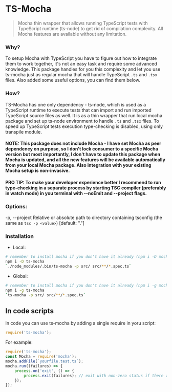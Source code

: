 # TS-Mocha
> Mocha thin wrapper that allows running TypeScript tests with TypeScript runtime (ts-node) to get rid of compilation complexity.
> All Mocha features are available without any limitation.

### Why?
To setup Mocha with TypeScript you have to figure out how to integrate them to work together, it's not an easy task and require some advanced knowledge.
This package handles for you this complexity and let you use ts-mocha just as regular mocha that will handle TypeScript `.ts` and `.tsx` files. Also added some useful options, you can find them below.

### How?
TS-Mocha has one only dependency - ts-node, which is used as a TypeScript runtime to execute tests that can import and run imported TypeScript source files as well. It is as a thin wrapper that run local mocha package and set up ts-node environment to handle `.ts` and `.tsx` files. To speed up TypeScript tests execution type-checking is disabled, using only transpile module.

#### __NOTE__: This package does not include Mocha - I have set Mocha as peer dependency on purpose, so I don't lock consumer to a specific Mocha version but most importantly, I don't have to update this package when Mocha is updated, and all the new features will be available automatically from your local Mocha package. Also integration with your existing Mocha setup is non-invasive.

#### __PRO TIP__: To make your developer experience better I recommend to run type-checking in a separate process by starting TSC compiler (preferably in watch mode) in you terminal with --noEmit and --project flags.

### Options:
-p, --project  Relative or absolute path to directory containing tsconfig (the same as `tsc -p <value>`) [default: "."] 

### Installation

- Local:
```bash
# remember to install mocha if you don't have it already (npm i -D mocha)
npm i -D ts-mocha
`./node_modules/.bin/ts-mocha -p src/ src/**/*.spec.ts`
```

- Global:
```bash
# remember to install mocha if you don't have it already (npm i -g mocha)
npm i -g ts-mocha
`ts-mocha -p src/ src/**/*.spec.ts`
```

## In code scripts

In code you can use ts-mocha by adding a single require in yoru script:

```javascript
require('ts-mocha');
```

For example:


```javascript
require('ts-mocha');
const Mocha = require('mocha');
mocha.addFile(`yourfile.test.ts`);
mocha.run((failures) => {
    process.on('exit', () => {
        process.exit(failures); // exit with non-zero status if there were failures
    });
});
```